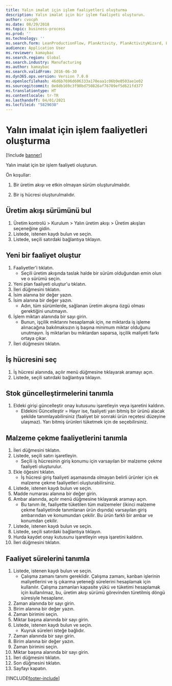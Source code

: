 ```yaml
---
title: Yalın imalat için işlem faaliyetleri oluşturma
description: Yalın imalat için bir işlem faaliyeti oluşturun.
author: cvocph
ms.date: 08/29/2018
ms.topic: business-process
ms.prod: ''
ms.technology: ''
ms.search.form: LeanProductionFlow, PlanActivity, PlanActivityWizard, LeanWorkCellLookup, InventLocationIdLookup, PlanActivityDetails, KanbanJobPickingListPart
audience: Application User
ms.reviewer: kamaybac
ms.search.region: Global
ms.search.industry: Manufacturing
ms.author: kamaybac
ms.search.validFrom: 2016-06-30
ms.dyn365.ops.version: Version 7.0.0
ms.openlocfilehash: 46d6b7696d606333a170eaa1c06b9e0503ae1e02
ms.sourcegitcommit: 0e8db169c3f90bd750826af76709ef5d621fd377
ms.translationtype: HT
ms.contentlocale: tr-TR
ms.lasthandoff: 04/01/2021
ms.locfileid: "5829030"
---
```

# <a name="create-process-activities-for-lean-manufacturing"></a>Yalın imalat için işlem faaliyetleri oluşturma

[!include [banner](../../includes/banner.md)]

Yalın imalat için bir işlem faaliyeti oluşturun. 

Ön koşullar: 

1. Bir üretim akışı ve etkin olmayan sürüm oluşturulmalıdır.

2. Bir iş hücresi oluşturulmalıdır.


## <a name="find-the-production-flow-version"></a>Üretim akışı sürümünü bul
1. Üretim kontrolü > Kurulum > Yalın üretim akışı > Üretim akışları seçeneğine gidin.
2. Listede, istenen kaydı bulun ve seçin.
3. Listede, seçili satırdaki bağlantıya tıklayın.

## <a name="create-a-new-activity"></a>Yeni bir faaliyet oluştur
1. Faaliyetler'i tıklatın.
    * Seçili üretim akışında taslak halde bir sürüm olduğundan emin olun ve o sürümü seçin.  
2. Yeni plan faaliyeti oluştur'u tıklatın.
3. İleri düğmesini tıklatın.
4. İsim alanına bir değer yazın.
5. İsim alanına bir değer yazın.
    * Adın, tüm sürümlerde, sağlanan üretim akışına özgü olması gerektiğini unutmayın.  
6. İşlem miktarı alanında bir sayı girin.
    * Bunun, işçilik miktarını hesaplamak için, ne miktarda iş işleme alınacağına bakılmaksızın iş başına minimum miktar olduğunu unutmayın. İş miktarları bu miktardan saparsa, işçilik maliyeti farkı ortaya çıkar.  
7. İleri düğmesini tıklatın.

## <a name="select-the-work-cell"></a>İş hücresini seç
1. İş hücresi alanında, açılır menü düğmesine tıklayarak aramayı açın.
2. Listede, seçili satırdaki bağlantıya tıklayın.

## <a name="define-the-inventory-updates"></a>Stok güncelleştirmelerini tanımla
1. Eldeki girişi güncelleştir onay kutusunu işaretleyin veya işaretini kaldırın.
    * Eldekini Güncelleştir = Hayır ise, faaliyeti yarı bitmiş bir ürünü alacak şekilde tanımlayabilirsiniz (faaliyet bir sonraki ürün reçetesi düzeyine ulaşmaz).    Yarı bitmiş ürünleri tüketmek için de seçebilirsiniz.  

## <a name="define-the-picking-activities"></a>Malzeme çekme faaliyetlerini tanımla
1. İleri düğmesini tıklatın.
2. Listede, seçili satırı işaretleyin.
    * Seçili iş hücresinin giriş konumu için varsayılan bir malzeme çekme faaliyeti oluşturulur.  
3. Ekle öğesini tıklatın.
    * İş hücresi giriş faaliyeti aşamasında olmayan belirli ürünler için ek malzeme çekme faaliyetleri oluşturabilirsiniz.  
4. Listede, istenen kaydı bulun ve seçin.
5. Madde numarası alanına bir değer girin.
6. Ambar alanında, açılır menü düğmesine tıklayarak aramayı açın.
    * Bu tanım ile, faaliyette tüketilen tüm malzemeler (ikinci malzeme çekme faaliyetinde tanımlanan ürün dışında) varsayılan giriş ambarından ve konumundan çekilir. Bu ürün farklı bir ambar ve konumdan çekilir.  
7. Listede, istenen kaydı bulun ve seçin.
8. Listede, seçili satırdaki bağlantıya tıklayın.
9. Hurda kaydet onay kutusunu işaretleyin veya işaretini kaldırın.
10. İleri düğmesini tıklatın.

## <a name="define-the-activity-times"></a>Faaliyet sürelerini tanımla
1. Listede, istenen kaydı bulun ve seçin.
    * Çalışma zamanı tanımı gereklidir. Çalışma zamanı, kanban işlerinin maliyetlerini ve iş çıkarma yeteneği sürelerini hesaplamak için kullanılır. Çalışma zamanları kapasite yükü ve tüketimi hesaplamak için kullanılmaz, bu, üretim akışı sürümü görevinden türetilmiş döngü süresiyle hesaplanır.  
2. Zaman alanında bir sayı girin.
3. Birim alanına bir değer yazın.
4. Zaman birimini seçin.
5. Miktar başına alanında bir sayı girin.
6. Listede, istenen kaydı bulun ve seçin.
    * Kuyruk süreleri isteğe bağlıdır.  
7. Zaman alanında bir sayı girin.
8. Birim alanına bir değer yazın.
9. Zaman birimini seçin.
10. Miktar başına alanında bir sayı girin.
11. İleri düğmesini tıklatın.
12. Son düğmesini tıklatın.
13. Sayfayı kapatın.



[!INCLUDE[footer-include](../../../includes/footer-banner.md)]